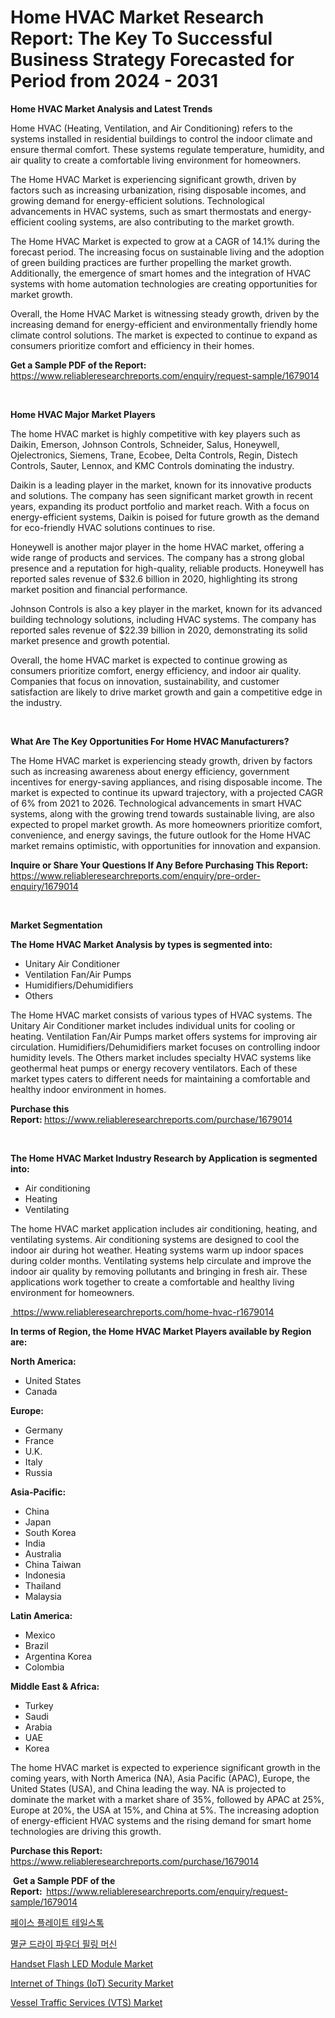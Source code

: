 <p><h1>Home HVAC Market Research Report: The Key To Successful Business Strategy Forecasted for Period from 2024 - 2031</h1></p><p><strong>Home HVAC Market Analysis and Latest Trends</strong></p>
<p><p>Home HVAC (Heating, Ventilation, and Air Conditioning) refers to the systems installed in residential buildings to control the indoor climate and ensure thermal comfort. These systems regulate temperature, humidity, and air quality to create a comfortable living environment for homeowners.</p><p>The Home HVAC Market is experiencing significant growth, driven by factors such as increasing urbanization, rising disposable incomes, and growing demand for energy-efficient solutions. Technological advancements in HVAC systems, such as smart thermostats and energy-efficient cooling systems, are also contributing to the market growth.</p><p>The Home HVAC Market is expected to grow at a CAGR of 14.1% during the forecast period. The increasing focus on sustainable living and the adoption of green building practices are further propelling the market growth. Additionally, the emergence of smart homes and the integration of HVAC systems with home automation technologies are creating opportunities for market growth.</p><p>Overall, the Home HVAC Market is witnessing steady growth, driven by the increasing demand for energy-efficient and environmentally friendly home climate control solutions. The market is expected to continue to expand as consumers prioritize comfort and efficiency in their homes.</p></p>
<p><strong>Get a Sample PDF of the Report:&nbsp;</strong> <a href="https://www.reliableresearchreports.com/enquiry/request-sample/1679014">https://www.reliableresearchreports.com/enquiry/request-sample/1679014</a></p>
<p>&nbsp;</p>
<p><strong>Home HVAC Major Market Players</strong></p>
<p><p>The home HVAC market is highly competitive with key players such as Daikin, Emerson, Johnson Controls, Schneider, Salus, Honeywell, Ojelectronics, Siemens, Trane, Ecobee, Delta Controls, Regin, Distech Controls, Sauter, Lennox, and KMC Controls dominating the industry.</p><p>Daikin is a leading player in the market, known for its innovative products and solutions. The company has seen significant market growth in recent years, expanding its product portfolio and market reach. With a focus on energy-efficient systems, Daikin is poised for future growth as the demand for eco-friendly HVAC solutions continues to rise.</p><p>Honeywell is another major player in the home HVAC market, offering a wide range of products and services. The company has a strong global presence and a reputation for high-quality, reliable products. Honeywell has reported sales revenue of $32.6 billion in 2020, highlighting its strong market position and financial performance.</p><p>Johnson Controls is also a key player in the market, known for its advanced building technology solutions, including HVAC systems. The company has reported sales revenue of $22.39 billion in 2020, demonstrating its solid market presence and growth potential.</p><p>Overall, the home HVAC market is expected to continue growing as consumers prioritize comfort, energy efficiency, and indoor air quality. Companies that focus on innovation, sustainability, and customer satisfaction are likely to drive market growth and gain a competitive edge in the industry.</p></p>
<p>&nbsp;</p>
<p><strong>What Are The Key Opportunities For Home HVAC Manufacturers?</strong></p>
<p><p>The Home HVAC market is experiencing steady growth, driven by factors such as increasing awareness about energy efficiency, government incentives for energy-saving appliances, and rising disposable income. The market is expected to continue its upward trajectory, with a projected CAGR of 6% from 2021 to 2026. Technological advancements in smart HVAC systems, along with the growing trend towards sustainable living, are also expected to propel market growth. As more homeowners prioritize comfort, convenience, and energy savings, the future outlook for the Home HVAC market remains optimistic, with opportunities for innovation and expansion.</p></p>
<p><strong>Inquire or Share Your Questions If Any Before Purchasing This Report:</strong> <a href="https://www.reliableresearchreports.com/enquiry/pre-order-enquiry/1679014">https://www.reliableresearchreports.com/enquiry/pre-order-enquiry/1679014</a></p>
<p>&nbsp;</p>
<p><strong>Market Segmentation</strong></p>
<p><strong>The Home HVAC Market Analysis by types is segmented into:</strong></p>
<p><ul><li>Unitary Air Conditioner</li><li>Ventilation Fan/Air Pumps</li><li>Humidifiers/Dehumidifiers</li><li>Others</li></ul></p>
<p><p>The Home HVAC market consists of various types of HVAC systems. The Unitary Air Conditioner market includes individual units for cooling or heating. Ventilation Fan/Air Pumps market offers systems for improving air circulation. Humidifiers/Dehumidifiers market focuses on controlling indoor humidity levels. The Others market includes specialty HVAC systems like geothermal heat pumps or energy recovery ventilators. Each of these market types caters to different needs for maintaining a comfortable and healthy indoor environment in homes.</p></p>
<p><strong>Purchase this Report:&nbsp;</strong><a href="https://www.reliableresearchreports.com/purchase/1679014">https://www.reliableresearchreports.com/purchase/1679014</a></p>
<p>&nbsp;</p>
<p><strong>The Home HVAC Market Industry Research by Application is segmented into:</strong></p>
<p><ul><li>Air conditioning</li><li>Heating</li><li>Ventilating</li></ul></p>
<p><p>The home HVAC market application includes air conditioning, heating, and ventilating systems. Air conditioning systems are designed to cool the indoor air during hot weather. Heating systems warm up indoor spaces during colder months. Ventilating systems help circulate and improve the indoor air quality by removing pollutants and bringing in fresh air. These applications work together to create a comfortable and healthy living environment for homeowners.</p></p>
<p><a href="https://www.reliableresearchreports.com/home-hvac-r1679014">&nbsp;https://www.reliableresearchreports.com/home-hvac-r1679014</a></p>
<p><strong>In terms of Region, the Home HVAC Market Players available by Region are:</strong></p>
<p>
    <p> <strong> North America: </strong>
        <ul>
            <li>United States</li>
            <li>Canada</li>
        </ul>
        </p> 
    <p> <strong> Europe: </strong>
        <ul>
            <li>Germany</li>
            <li>France</li>
            <li>U.K.</li>
            <li>Italy</li>
            <li>Russia</li>
        </ul>
        </p> 
    <p> <strong> Asia-Pacific: </strong>
        <ul>
            <li>China</li>
            <li>Japan</li>
            <li>South Korea</li>
            <li>India</li>
            <li>Australia</li>
            <li>China Taiwan</li>
            <li>Indonesia</li>
            <li>Thailand</li>
            <li>Malaysia</li>
        </ul>
        </p> 
    <p> <strong> Latin America: </strong>
        <ul>
            <li>Mexico</li>
            <li>Brazil</li>
            <li>Argentina Korea</li>
            <li>Colombia</li>
        </ul>
        </p> 
    <p> <strong> Middle East & Africa: </strong>
        <ul>
            <li>Turkey</li>
            <li>Saudi</li>
            <li>Arabia</li>
            <li>UAE</li>
            <li>Korea</li>
        </ul>
    </p>
    </p>
<p><p>The home HVAC market is expected to experience significant growth in the coming years, with North America (NA), Asia Pacific (APAC), Europe, the United States (USA), and China leading the way. NA is projected to dominate the market with a market share of 35%, followed by APAC at 25%, Europe at 20%, the USA at 15%, and China at 5%. The increasing adoption of energy-efficient HVAC systems and the rising demand for smart home technologies are driving this growth.</p></p>
<p><strong>Purchase this Report: </strong><a href="https://www.reliableresearchreports.com/purchase/1679014">https://www.reliableresearchreports.com/purchase/1679014</a></p>
<p>&nbsp;<strong>Get a Sample PDF of the Report:&nbsp;&nbsp;</strong><a href="https://www.reliableresearchreports.com/enquiry/request-sample/1679014">https://www.reliableresearchreports.com/enquiry/request-sample/1679014</a></p>
<p><strong></strong></p>
<p><p><a href="https://github.com/fredrickeglers/Market-Research-Report-List-2/blob/main/819533993575.md">페이스 플레이트 테일스톡</a></p><p><a href="https://github.com/RichardLueilwitz787/Market-Research-Report-List-2/blob/main/284997893576.md">멸균 드라이 파우더 필링 머신</a></p><p><a href="https://issuu.com/reportprime-2/docs/handset-flash-led-module-market-size-2030.pptx">Handset Flash LED Module Market</a></p><p><a href="https://www.linkedin.com/pulse/internet-things-iot-security-market-trends-analysis-forecasted-apmwe">Internet of Things (IoT) Security Market</a></p><p><a href="https://www.linkedin.com/pulse/vessel-traffic-services-vts-market-outlook-industry-overview-cujhe">Vessel Traffic Services (VTS) Market</a></p></p>